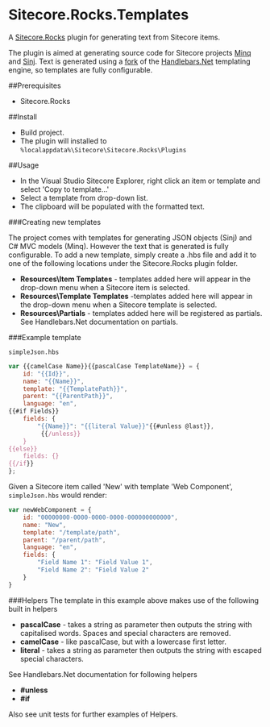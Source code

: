 Sitecore.Rocks.Templates
==============

A [Sitecore.Rocks](http://vsplugins.sitecore.net/) plugin for generating text from Sitecore items. 

The plugin is aimed at generating source code for Sitecore projects [Minq](https://github.com/tcuk/minq) and [Sinj](https://github.com/tcuk/sinj). Text is generated using a [fork](https://github.com/alexmwillis/Handlebars.Net) of the [Handlebars.Net](https://github.com/rexm/Handlebars.Net) templating engine, so templates are fully configurable.


##Prerequisites

* Sitecore.Rocks

##Install

* Build project. 
* The plugin will installed to `%localappdata%\Sitecore\Sitecore.Rocks\Plugins`

##Usage

* In the Visual Studio Sitecore Explorer, right click an item or template and select 'Copy to template...'
* Select a template from drop-down list.
* The clipboard will be populated with the formatted text.

###Creating new templates

The project comes with templates for generating JSON objects (Sinj) and C# MVC models (Minq). However the text that is generated is fully configurable. To add a new template, simply create a .hbs file and add it to one of the following locations under the Sitecore.Rocks plugin folder.

* **Resources\Item Templates** - templates added here will appear in the drop-down menu when a Sitecore item is selected.
* **Resources\Template Templates**  -templates added here will appear in the drop-down menu when a Sitecore template is selected.
* **Resources\Partials**  - templates added here will be registered as partials. See Handlebars.Net documentation on partials.

###Example template

`simpleJson.hbs`

```javascript
var {{camelCase Name}}{{pascalCase TemplateName}} = { 
    id: "{{Id}}",
    name: "{{Name}}",
    template: "{{TemplatePath}}",
    parent: "{{ParentPath}}",
    language: "en",
{{#if Fields}}
    fields: {
        "{{Name}}": "{{literal Value}}"{{#unless @last}},
		 {{/unless}}
    }
{{else}}
    fields: {}
{{/if}}
};
```

Given a Sitecore item called 'New' with template 'Web Component', `simpleJson.hbs` would render:

```javascript
var newWebComponent = { 
    id: "00000000-0000-0000-0000-000000000000",
    name: "New",
    template: "/template/path",
    parent: "/parent/path",
    language: "en",
    fields: {
        "Field Name 1": "Field Value 1",
        "Field Name 2": "Field Value 2"
    }
}
```

###Helpers
The template in this example above makes use of the following built in helpers

* **pascalCase** - takes a string as parameter then outputs the string with capitalised words. Spaces and special characters are removed.
* **camelCase** - like pascalCase, but with a lowercase first letter.
* **literal** - takes a string as parameter then outputs the string with escaped special characters.

See Handlebars.Net documentation for following helpers

* **#unless**
* **#if**

Also see unit tests for further examples of Helpers.